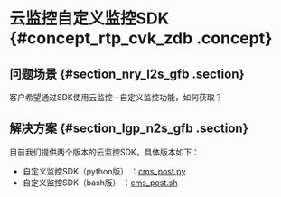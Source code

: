 # 云监控自定义监控SDK {#concept_rtp_cvk_zdb .concept}

## 问题场景 {#section_nry_l2s_gfb .section}

客户希望通过SDK使用云监控--自定义监控功能，如何获取？

## 解决方案 {#section_lgp_n2s_gfb .section}

目前我们提供两个版本的云监控SDK，具体版本如下：

-   自定义监控SDK（python版） ：[cms\_post.py](http://aliyun_portal_storage.oss-cn-hangzhou.aliyuncs.com/help%2Fjiankong%2Fcms_post.py)
-   自定义监控SDK（bash版） ：[cms\_post.sh](http://imgs-storage.cdn.aliyuncs.com/help/jiankong/cms_post.sh)

